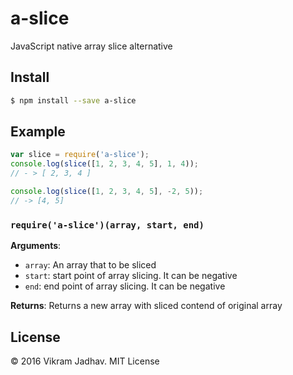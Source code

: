 # a-slice
JavaScript native array slice alternative

## Install

```sh
$ npm install --save a-slice
```

## Example

```js
var slice = require('a-slice');
console.log(slice([1, 2, 3, 4, 5], 1, 4));
// - > [ 2, 3, 4 ]

console.log(slice([1, 2, 3, 4, 5], -2, 5));
// -> [4, 5]
```

### `require('a-slice')(array, start, end)`

**Arguments**:

- `array`: An array that to be sliced
- `start`: start point of array slicing. It can be negative
- `end`: end point of array slicing. It can be negative

**Returns**: Returns a new array with sliced contend of original array

## License

&copy; 2016 Vikram Jadhav. MIT License
